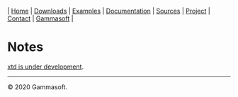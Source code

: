 | [Home](home.md) | [Downloads](downloads.md) | [Examples](examples.md) | [Documentation](documentation.md) | [Sources](https://github.com/gammasoft71/xtd) | [Project](https://sourceforge.net/projects/xtdpro/) | [Contact](contact.md) | [Gammasoft](https://gammasoft71.wixsite.com/gammasoft) |

# Notes

[xtd is under development](development_status.md).

______________________________________________________________________________________________

© 2020 Gammasoft.

